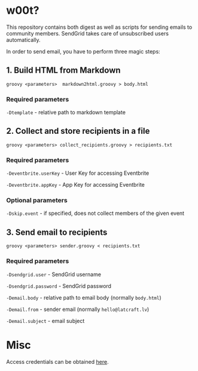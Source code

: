 # w00t?

This repository contains both digest as well as scripts for sending emails to community members. SendGrid takes care of unsubscribed users automatically.

In order to send email, you have to perform three magic steps:

## 1. Build HTML from Markdown

```
groovy <parameters>  markdown2html.groovy > body.html
```

### Required parameters
`-Dtemplate` - relative path to markdown template

## 2. Collect and store recipients in a file

```
groovy <parameters> collect_recipients.groovy > recipients.txt
```

### Required parameters
`-Deventbrite.userKey` - User Key for accessing Eventbrite
 
`-Deventbrite.appKey` - App Key for accessing Eventbrite

### Optional parameters
`-Dskip.event` - if specified, does not collect members of the given event 
 

## 3. Send email to recipients
```
groovy <parameters> sender.groovy < recipients.txt
```

### Required parameters

`-Dsendgrid.user` - SendGrid username

`-Dsendgrid.password` - SendGrid password

`-Demail.body` - relative path to email body (normally `body.html`)

`-Demail.from` - sender email (normally `hello@latcraft.lv`)

`-Demail.subject` - email subject

# Misc
Access credentials can be obtained [here](https://github.com/latcraft/passwords).